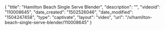{
    "title": "Hamilton Beach Single Serve Blender",
    "description": "",
    "videoid": "110008645",
    "date_created": "1502526046",
    "date_modified": "1504247458",
    "type": "captivate",
    "layout": "video",
    "url": "\/v\/hamilton-beach-single-serve-blender\/110008645"
}